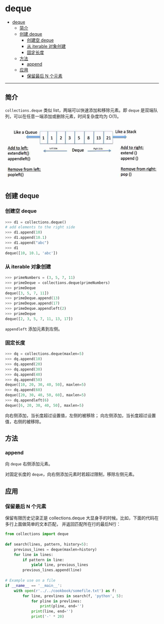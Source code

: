 # deque

- [deque](#deque)
  - [简介](#%e7%ae%80%e4%bb%8b)
  - [创建 deque](#%e5%88%9b%e5%bb%ba-deque)
    - [创建空 deque](#%e5%88%9b%e5%bb%ba%e7%a9%ba-deque)
    - [从 iterable 对象创建](#%e4%bb%8e-iterable-%e5%af%b9%e8%b1%a1%e5%88%9b%e5%bb%ba)
    - [固定长度](#%e5%9b%ba%e5%ae%9a%e9%95%bf%e5%ba%a6)
  - [方法](#%e6%96%b9%e6%b3%95)
    - [append](#append)
  - [应用](#%e5%ba%94%e7%94%a8)
    - [保留最后 N 个元素](#%e4%bf%9d%e7%95%99%e6%9c%80%e5%90%8e-n-%e4%b8%aa%e5%85%83%e7%b4%a0)

***

## 简介

`collections.deque` 类似 list，两端可以快速添加和移除元素。即 `deque` 是双端队列，可以在任意一端添加或删除元素，时间复杂度均为 O(1)。

![deque](images/2020-03-29-15-08-43.png)

## 创建 deque

### 创建空 deque

```py
>>> d1 = collections.deque()
# add elements to the right side
>>> d1.append(10)
>>> d1.append(10.1)
>>> d1.append("abc")
>>> d1
deque([10, 10.1, 'abc'])
```

### 从 iterable 对象创建

```py
>>> primeNumbers = (3, 5, 7, 11)
>>> primeDeque = collections.deque(primeNumbers)
>>> primeDeque
deque([3, 5, 7, 11])
>>> primeDeque.append(13)
>>> primeDeque.append(17)
>>> primeDeque.appendleft(2)
>>> primeDeque
deque([2, 3, 5, 7, 11, 13, 17])
```

`appendleft` 添加元素到左侧。

### 固定长度

```py
>>> dq = collections.deque(maxlen=5)
>>> dq.append(10)
>>> dq.append(20)
>>> dq.append(30)
>>> dq.append(40)
>>> dq.append(50)
deque([10, 20, 30, 40, 50], maxlen=5)
>>> dq.append(60)
deque([20, 30, 40, 50, 60], maxlen=5)
>>> dq.appendleft(6)
deque([6, 20, 30, 40, 50], maxlen=5)
```

向右侧添加，当长度超过设置值，左侧的被移除；
向左侧添加，当长度超过设置值，右侧的被移除。

## 方法

### append

向 `deque` 右侧添加元素。

对固定长度的 `deque`，向右侧添加元素时若超过限制，移除左侧元素。

## 应用

### 保留最后 N 个元素

保留有限历史记录正是 collections.deque 大显身手的时候。比如，下面的代码在多行上面做简单的文本匹配， 并返回匹配所在行的最后N行：

```py
from collections import deque

def search(lines, pattern, history=5):
    previous_lines = deque(maxlen=history)
    for line in lines:
        if pattern in line:
            yield line, previous_lines
        previous_lines.append(line)

# Example use on a file
if __name__ == '__main__':
    with open(r'../../cookbook/somefile.txt') as f:
        for line, prevlines in search(f, 'python', 5):
            for pline in prevlines:
                print(pline, end='')
            print(line, end='')
            print('-' * 20)
```

